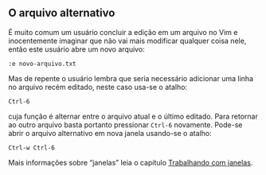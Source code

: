 O arquivo alternativo
---------------------

É muito comum um usuário concluir a edição em um arquivo no Vim e
inocentemente imaginar que não vai mais modificar qualquer coisa nele,
então este usuário abre um novo arquivo:
```
:e novo-arquivo.txt
```
Mas de repente o usuário lembra que seria necessário adicionar uma linha
no arquivo recém editado, neste caso usa-se o atalho:
```
Ctrl-6
```
cuja função é alternar entre o arquivo atual e o último editado. Para
retornar ao outro arquivo basta portanto pressionar `Ctrl-6` novamente.
Pode-se abrir o arquivo alternativo em nova janela usando-se o atalho:
```
Ctrl-w Ctrl-6
```
Mais informações sobre “janelas” leia o capítulo [Trabalhando com janelas](../capitulo_7/trabalhando_com_janelas.md).
